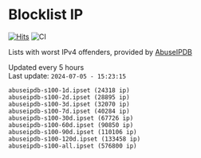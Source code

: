 # Blocklist IP

[![Hits](https://hits.seeyoufarm.com/api/count/incr/badge.svg?url=https%3A%2F%2Fgithub.com%2Fborestad%2Fblocklist-ip%2F&count_bg=%2379C83D&title_bg=%23555555&icon=&icon_color=%23E7E7E7&title=hits&edge_flat=false)](https://hits.seeyoufarm.com)  ![CI](https://img.shields.io/github/workflow/status/borestad/blocklist-ip/CI?style=flat-square)

Lists with worst IPv4 offenders, provided by [AbuseIPDB](https://www.abuseipdb.com/)

<!-- FOOTER-PLACEHOLDER -->
Updated every 5 hours<br>
Last update: `2024-07-05 - 15:23:15`
```
abuseipdb-s100-1d.ipset (24318 ip)
abuseipdb-s100-2d.ipset (28895 ip)
abuseipdb-s100-3d.ipset (32070 ip)
abuseipdb-s100-7d.ipset (40284 ip)
abuseipdb-s100-30d.ipset (67726 ip)
abuseipdb-s100-60d.ipset (90850 ip)
abuseipdb-s100-90d.ipset (110106 ip)
abuseipdb-s100-120d.ipset (133458 ip)
abuseipdb-s100-all.ipset (576800 ip)
```
